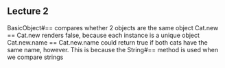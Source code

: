 ## Lecture 2

BasicObject#== compares whether 2 objects are the same object
Cat.new == Cat.new renders false, because each instance is a unique object
Cat.new.name == Cat.new.name could return true if both cats have the same name, however.
This is because the String#== method is used when we compare strings
